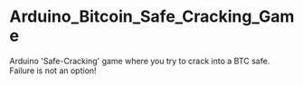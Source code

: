 # Arduino_Bitcoin_Safe_Cracking_Game
Arduino 'Safe-Cracking' game where you try to crack into a BTC safe. Failure is not an option!
